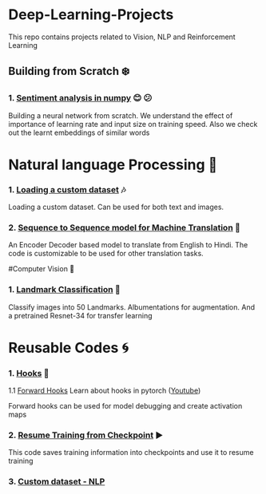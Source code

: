 # Deep-Learning-Projects
This repo contains projects related to Vision, NLP and Reinforcement Learning




## Building from Scratch :snowflake:

### 1. [Sentiment analysis in numpy](https://github.com/UtkarshGarg-UG/Deep-Learning-Projects/blob/main/Building%20from%20Scratch/Sentiment_analysis_in_numpy.ipynb) :blush: :confused:
Building a neural network from scratch. We understand the effect of importance of learning rate and input size on training speed. 
Also we check out the learnt embeddings of similar words



# Natural language Processing :star2:

### 1. [Loading a custom dataset](https://github.com/UtkarshGarg-UG/Deep-Learning-Projects/blob/main/NLP/loading%20custom%20dataset.ipynb) :notes:
Loading a custom dataset. Can be used for both text and images.

### 2. [Sequence to Sequence model for Machine Translation](https://github.com/UtkarshGarg-UG/Deep-Learning-Projects/tree/main/Building%20from%20Scratch/seq_to_seq) :flags:
An Encoder Decoder based model to translate from English to Hindi. The code is customizable to be used for other translation tasks.

#Computer Vision :eyes:

### 1. [Landmark Classification](https://github.com/UtkarshGarg-UG/Deep-Learning-Projects/tree/main/Computer-Vision/Landmark) :tokyo_tower:
Classify images into 50 Landmarks. Albumentations for augmentation. And a pretrained Resnet-34 for transfer learning

# Reusable Codes :cyclone:

### 1. [Hooks](https://github.com/UtkarshGarg-UG/Deep-Learning-Projects/tree/main/Reusable-Codes/Hooks) :dart: 
1.1 [Forward Hooks](https://github.com/UtkarshGarg-UG/Deep-Learning-Projects/blob/main/Reusable-Codes/Hooks/forward_hook.ipynb)
Learn about hooks in pytorch ([Youtube](https://www.youtube.com/watch?v=syLFCVYua6Q))

Forward hooks can be used for model debugging and create activation maps

### 2. [Resume Training from Checkpoint](https://github.com/UtkarshGarg-UG/Deep-Learning-Projects/tree/main/Reusable-Codes/Resuming%20Training) :arrow_forward:
This code saves training information into checkpoints and use it to resume training

### 3. [Custom dataset - NLP](https://github.com/UtkarshGarg-UG/Deep-Learning-Projects/blob/main/NLP/loading%20custom%20dataset.ipynb)

